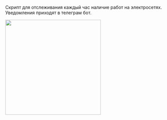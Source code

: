 Скрипт для отслеживания каждый час наличие работ на электросетях.  
Уведомления приходят в телеграм бот.  



<img src="https://github.com/user-attachments/assets/47dc6beb-ffa1-44b6-b60f-4ff3cd8ccee2"  width="300">

